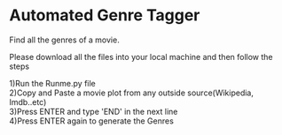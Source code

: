 # Automated Genre Tagger
Find all the genres of a movie.

Please download all the files into your local machine and then follow the steps

1)Run the Runme.py file  
2)Copy and Paste a movie plot from any outside source(Wikipedia, Imdb..etc)  
3)Press ENTER and type 'END' in the next line  
4)Press ENTER again to generate the Genres   
